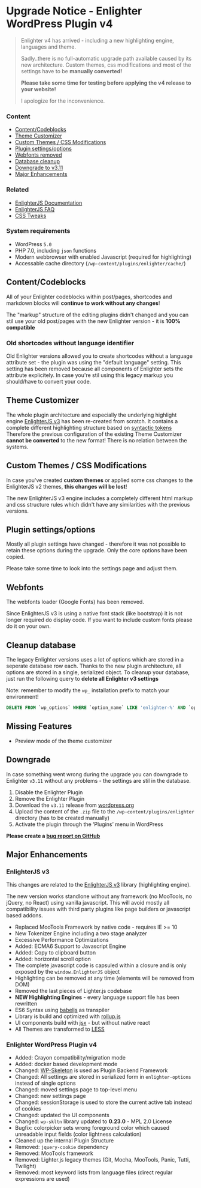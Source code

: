 Upgrade Notice - Enlighter WordPress Plugin v4
==================================================

> Enlighter v4 has arrived - including a new highlighting engine, languages and theme.
> 
> Sadly..there is no full-automatic upgrade path available caused by its new architecture.
> Custom themes, css modifications and most of the settings have to be **manually converted!** 
> 
> **Please take some time for testing before applying the v4 release to your website!**
> 
> I apologize for the inconvenience.

### Content ###

* [Content/Codeblocks](#contentcodeblocks)
* [Theme Customizer](#theme-customizer)
* [Custom Themes / CSS Modifications](#custom-themes--css-modifications)
* [Plugin settings/options](#plugin-settingsoptions)
* [Webfonts removed](#webfonts)
* [Database cleanup](#cleanup-database)
* [Downgrade to v3.11](#downgrade)
* [Major Enhancements](#major-enhancements)

### Related ###

* [EnlighterJS Documentation](https://github.com/EnlighterJS/documentation)
* [EnlighterJS FAQ](https://github.com/EnlighterJS/documentation/blob/master/FAQ.md)
* [CSS Tweaks](https://github.com/EnlighterJS/documentation/blob/master/Tweaks.md)

### System requirements ###

* WordPress `5.0`
* PHP 7.0, including `json` functions
* Modern webbrowser with enabled Javascript (required for highlighting)
* Accessable cache directory (`/wp-content/plugins/enlighter/cache/`)

## Content/Codeblocks ##

All of your Enlighter codeblocks within post/pages, shortcodes and markdown blocks will **continue to work without any changes**!

The "markup" structure of the editing plugins didn't changed and you can stil use your old post/pages with the new Enlighter version - it is **100% compatible**

### Old shortcodes without language identifier ###

Old Enlighter versions allowed you to create shortcodes without a language attribute set - the plugin was using the "default language" setting. This setting has been removed because all components of Enlighter sets the attribute explicitely. In case you're stil using this legacy markup you should/have to convert your code.

## Theme Customizer ##

The whole plugin architecture and especially the underlying highlight engine [EnlighterJS v3](https://github.com/EnlighterJS/EnlighterJS) has been re-created from scratch. It contains a complete different highlighting structure based on [syntactic tokens](https://github.com/EnlighterJS/documentation/blob/master/development/HighlightingEngine_and_Symbols.md) Therefore the previous configuration of the existing Theme Customizer **cannot be converted** to the new format! There is no relation between the systems.

## Custom Themes / CSS Modifications ##

In case you've created **custom themes** or applied some css changes to the EnlighterJS v2 themes, **this changes will be lost**!

The new EnlighterJS v3 engine includes a completely different html markup and css structure rules which didn't have any similarities with the previous versions. 

## Plugin settings/options ##

Mostly all plugin settings have changed - therefore it was not possible to retain these options during the upgrade. Only the core options have been copied.

Please take some time to look into the settings page and adjust them.

## Webfonts ##

The webfonts loader (Google Fonts) has been removed.

Since EnlighterJS v3 is using a native font stack (like bootstrap) it is not longer required do display code. If you want to include custom fonts please do it on your own.

## Cleanup database ##

The legacy Enlighter versions uses a lot of options which are stored in a seperate database row each. Thanks to the new plugin architecture, all options are stored in a single, serialized object. To cleanup your database, just run the following query to **delete all Enlighter v3 settings**

Note: remember to modify the `wp_` installation prefix to match your environment!

```sql
DELETE FROM `wp_options` WHERE `option_name` LIKE 'enlighter-%' AND `option_name` NOT IN ('enlighter-version', 'enlighter-options', 'enlighter-customizer', 'enlighter-cache-hash');
```

## Missing Features ##

* Preview mode of the theme customizer

## Downgrade ##

In case something went wrong during the upgrade you can downgrade to Enlighter `v3.11` without any problems - the settings are stil in the database.

1. Disable the Enlighter Plugin
2. Remove the Enlighter Plugin
3. Download the `v3.11` release from [wordpress.org](https://downloads.wordpress.org/plugin/enlighter.3.11.0.zip)
4. Upload the content of the `.zip` file to the `/wp-content/plugins/enlighter` directory (has to be created manually)
5. Activate the plugin through the ‘Plugins’ menu in WordPress

**Please create a [bug report on GitHub](https://github.com/EnlighterJS/Plugin.WordPress/issues)**

## Major Enhancements ##

### EnlighterJS v3 ###

This changes are related to the [EnlighterJS v3](https://github.com/EnlighterJS/EnlighterJS) library (highlighting engine).

The new version works standlone without any framework (no MooTools, no jQuery, no React) using vanilla javascript. This will avoid mostly all compatibility issues with third party plugins like page builders or javascript based addons.

* Replaced MooTools Framework by native code - requires IE >= 10
* New Tokenizer Engine including a two stage analyzer
* Excessive Performance Optimizations
* Added: ECMA6 Support to Javascript Engine
* Added: Copy to clipboard button
* Added: horizontal scroll option
* The complete javascript code is capsuled within a closure and is only exposed by the `window.EnlighterJS` object
* Highlighting can be removed at any time (elements will be removed from DOM)
* Removed the last pieces of Lighter.js codebase
* **NEW Highlighting Engines** - every language support file has been rewritten
* ES6 Syntax using [babeljs](http://babeljs.io/) as transpiler
* Library is build and optimized with [rollup.js](https://rollupjs.org/)
* UI components build with [jsx](https://reactjs.org/docs/introducing-jsx.html) - but without native react
* All Themes are transformed to [LESS](http://lesscss.org)

### Enlighter WordPress Plugin v4 ###

* Added: Crayon compatibility/migration mode
* Added: docker based development mode
* Changed: [WP-Skeleton](https://github.com/AndiDittrich/WP-Skeleton) is used as Plugin Backend Framework 
* Changed: All settings are stored in serialized form in `enlighter-options` instead of single options
* Changed: moved settings page to top-level menu
* Changed: new settings page
* Changed: sessionStorage is used to store the current active tab instead of cookies
* Changed: updated the UI components
* Changed: `wp-skltn` library updated to **0.23.0** - MPL 2.0 License
* Bugfix: colorpicker sets wrong foreground color which caused unreadable input fields (color lightness calculation)
* Cleaned up the internal Plugin Structure
* Removed: `jquery-cookie` dependency
* Removed: MooTools framework
* Removed: Lighter.js legacy themes (Git, Mocha, MooTools, Panic, Tutti, Twilight)
* Removed: most keyword lists from language files (direct regular expressions are used)